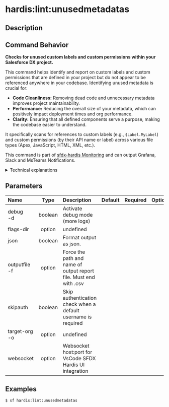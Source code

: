 <!-- This file has been generated with command 'sf hardis:doc:plugin:generate'. Please do not update it manually or it may be overwritten -->
# hardis:lint:unusedmetadatas

## Description


## Command Behavior

**Checks for unused custom labels and custom permissions within your Salesforce DX project.**

This command helps identify and report on custom labels and custom permissions that are defined in your project but do not appear to be referenced anywhere in your codebase. Identifying unused metadata is crucial for:

- **Code Cleanliness:** Removing dead code and unnecessary metadata improves project maintainability.
- **Performance:** Reducing the overall size of your metadata, which can positively impact deployment times and org performance.
- **Clarity:** Ensuring that all defined components serve a purpose, making the codebase easier to understand.

It specifically scans for references to custom labels (e.g., `$Label.MyLabel`) and custom permissions (by their API name or label) across various file types (Apex, JavaScript, HTML, XML, etc.).

This command is part of [sfdx-hardis Monitoring](https://sfdx-hardis.cloudity.com/salesforce-monitoring-unused-metadata/) and can output Grafana, Slack and MsTeams Notifications.

<details markdown="1">
<summary>Technical explanations</summary>

The command's technical implementation involves:

- **File Discovery:** It uses `glob` to find all relevant project files (Apex classes, triggers, JavaScript, HTML, XML, Aura components, Visualforce pages) and custom label (`CustomLabels.labels-meta.xml`) and custom permission (`.customPermission-meta.xml`) definition files.
- **XML Parsing:** It uses `xml2js` to parse the XML content of `CustomLabels.labels-meta.xml` and custom permission files to extract the full names of labels and permissions.
- **Content Scanning:** For each label and custom permission, it iterates through all other project files and checks if their names or associated labels are present in the file content. It performs case-insensitive checks for labels.
- **Usage Tracking:** It maintains a count of how many times each custom permission is referenced. Labels are checked for any inclusion.
- **Unused Identification:** Elements with no or very few references (for custom permissions, less than 2 to account for their own definition file) are flagged as unused.
- **Data Aggregation:** All identified unused labels and custom permissions are collected into a list.
- **Report Generation:** It generates a CSV report (`lint-unusedmetadatas.csv`) containing details of all unused metadata elements.
- **Notification Integration:** It integrates with the `NotifProvider` to send notifications (e.g., to Slack, MS Teams, Grafana) about the presence and count of unused metadata, making it suitable for automated monitoring in CI/CD pipelines.
</details>


## Parameters

| Name              |  Type   | Description                                                       | Default | Required | Options |
|:------------------|:-------:|:------------------------------------------------------------------|:-------:|:--------:|:-------:|
| debug<br/>-d      | boolean | Activate debug mode (more logs)                                   |         |          |         |
| flags-dir         | option  | undefined                                                         |         |          |         |
| json              | boolean | Format output as json.                                            |         |          |         |
| outputfile<br/>-f | option  | Force the path and name of output report file. Must end with .csv |         |          |         |
| skipauth          | boolean | Skip authentication check when a default username is required     |         |          |         |
| target-org<br/>-o | option  | undefined                                                         |         |          |         |
| websocket         | option  | Websocket host:port for VsCode SFDX Hardis UI integration         |         |          |         |

## Examples

```shell
$ sf hardis:lint:unusedmetadatas
```


